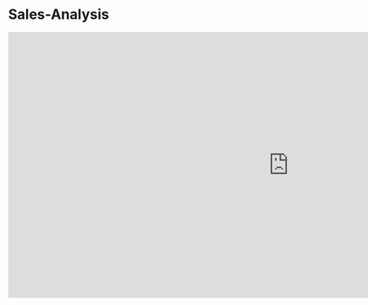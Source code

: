 # Sales-Analysis
<div>
<iframe width="1140" height="541.25" src="https://app.powerbi.com/reportEmbed?reportId=089afa82-39ea-4ec8-82e2-96b7276e556c&autoAuth=true&ctid=a762370c-0767-4d5b-b5b3-02cc8ec279fd&config=eyJjbHVzdGVyVXJsIjoiaHR0cHM6Ly93YWJpLW5vcnRoLWV1cm9wZS1yZWRpcmVjdC5hbmFseXNpcy53aW5kb3dzLm5ldC8ifQ%3D%3D" frameborder="0" allowFullScreen="true"></iframe>
<div>
